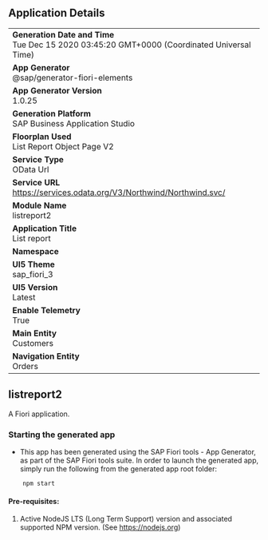 ## Application Details
|               |
| ------------- |
|**Generation Date and Time**<br>Tue Dec 15 2020 03:45:20 GMT+0000 (Coordinated Universal Time)|
|**App Generator**<br>@sap/generator-fiori-elements|
|**App Generator Version**<br>1.0.25|
|**Generation Platform**<br>SAP Business Application Studio|
|**Floorplan Used**<br>List Report Object Page V2|
|**Service Type**<br>OData Url|
|**Service URL**<br>https://services.odata.org/V3/Northwind/Northwind.svc/
|**Module Name**<br>listreport2|
|**Application Title**<br>List report|
|**Namespace**<br>|
|**UI5 Theme**<br>sap_fiori_3|
|**UI5 Version**<br>Latest|
|**Enable Telemetry**<br>True|
|**Main Entity**<br>Customers|
|**Navigation Entity**<br>Orders|

## listreport2

A Fiori application.

### Starting the generated app

-   This app has been generated using the SAP Fiori tools - App Generator, as part of the SAP Fiori tools suite.  In order to launch the generated app, simply run the following from the generated app root folder:

```
    npm start
```


#### Pre-requisites:

1. Active NodeJS LTS (Long Term Support) version and associated supported NPM version.  (See https://nodejs.org)


